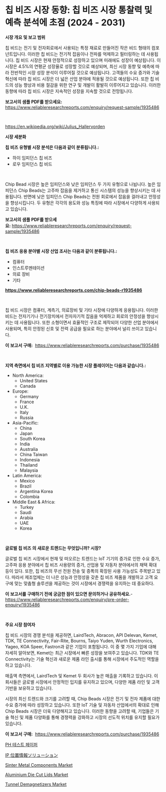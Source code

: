 <p><h1>칩 비즈 시장 동향: 칩 비즈 시장 통찰력 및 예측 분석에 초점 (2024 - 2031)</h1></p><p><strong>시장 개요 및 보고 범위</strong></p>
<p><p>칩 비드는 전기 및 전자회로에서 사용되는 특정 재료로 만들어진 작은 비드 형태의 컴포넌트입니다. 이러한 칩 비드는 전기적 잡음이나 전파를 억제하고 필터링하는 데 사용됩니다. 칩 비드 시장은 현재 안정적으로 성장하고 있으며 미래에도 성장이 예상됩니다. 이 시장은 4.5%의 연평균 성장율로 성장할 것으로 예상되며, 최신 시장 동향 및 예측에 따라 전반적인 시장 성장 분석이 이루어질 것으로 예상됩니다. 고객들의 수요 증가와 기술 혁신에 따라 칩 비드 시장은 더 넓은 산업 분야에 적용될 것으로 예상됩니다. 또한 칩 비드의 성능 향상과 비용 절감을 위한 연구 및 개발이 활발히 이루어지고 있습니다. 이러한 동향에 따라 칩 비드 시장은 지속적인 성장을 지속할 것으로 전망됩니다.</p></p>
<p><strong>보고서의 샘플 PDF를 받으세요:</strong> <a href="https://www.reliableresearchreports.com/enquiry/request-sample/1935486">https://www.reliableresearchreports.com/enquiry/request-sample/1935486</a></p>
<p>&nbsp;</p>
<p><a href="https://en.wikipedia.org/wiki/Julius_Hallervorden">https://en.wikipedia.org/wiki/Julius_Hallervorden</a></p>
<p><strong>시장 세분화</strong></p>
<p><strong>칩 비즈 유형별 시장 분석은 다음과 같이 분류됩니다.:</strong></p>
<p><ul><li>하이 임피던스 칩 비즈</li><li>로우 임피던스 칩 비드</li></ul></p>
<p>&nbsp;</p>
<p><p>Chip Bead 시장은 높은 임피던스와 낮은 임피던스 두 가지 유형으로 나뉩니다. 높은 임피던스 Chip Beads는 고주파 잡음을 제거하고 통신 시스템의 성능을 향상시키는 데 사용됩니다. 반면에 낮은 임피던스 Chip Beads는 전원 회로에서 잡음을 걸러내고 안정성을 향상시킵니다. 두 유형은 각각의 용도와 성능 특징에 따라 시장에서 다양하게 사용되고 있습니다.</p></p>
<p><strong>보고서의 샘플 PDF를 받으세요:</strong>&nbsp;<a href="https://www.reliableresearchreports.com/enquiry/request-sample/1935486">https://www.reliableresearchreports.com/enquiry/request-sample/1935486</a></p>
<p>&nbsp;</p>
<p><strong> 칩 비즈 응용 분야별 시장 산업 조사는 다음과 같이 분류됩니다.:</strong></p>
<p><ul><li>컴퓨터</li><li>인스트루멘테이션</li><li>의료 장비</li><li>기타</li></ul></p>
<p><strong><a href="https://www.reliableresearchreports.com/chip-beads-r1935486">https://www.reliableresearchreports.com/chip-beads-r1935486</a></strong></p>
<p>&nbsp;</p>
<p><p>칩 비드 시장은 컴퓨터, 계측기, 의료장비 및 기타 시장에 다양하게 응용됩니다. 이러한 비드는 전자기기나 전기장치에서 전자자기적 잡음을 억제하고 회로의 안정성을 향상시키는 데 사용됩니다. 또한 소형이면서 효율적인 구조로 제작되어 다양한 산업 분야에서 사용되며, 특히 안정된 신호 및 전력 공급을 필요로 하는 분야에서 널리 쓰이고 있습니다.</p></p>
<p><strong>이 보고서 구매:</strong>&nbsp; <a href="https://www.reliableresearchreports.com/purchase/1935486">https://www.reliableresearchreports.com/purchase/1935486</a></p>
<p>&nbsp;</p>
<p><strong>지역 측면에서 칩 비즈 지역별로 이용 가능한 시장 플레이어는 다음과 같습니다.:</strong></p>
<p><ul>
    <li>
        North America:
        <ul>
            <li>United States</li>
            <li>Canada</li>
        </ul>
    </li>
    <li>
        Europe:
        <ul>
            <li>Germany</li>
            <li>France</li>
            <li>U.K.</li>
            <li>Italy</li>
            <li>Russia</li>
        </ul>
    </li>
    <li>
        Asia-Pacific:
        <ul>
            <li>China</li>
            <li>Japan</li>
            <li>South Korea</li>
            <li>India</li>
            <li>Australia</li>
            <li>China Taiwan</li>
            <li>Indonesia</li>
            <li>Thailand</li>
            <li>Malaysia</li>
        </ul>
    </li>
    <li>
        Latin America:
        <ul>
            <li>Mexico</li>
            <li>Brazil</li>
            <li>Argentina Korea</li>
            <li>Colombia</li>
        </ul>
    </li>
    <li>
        Middle East & Africa:
        <ul>
            <li>Turkey</li>
            <li>Saudi</li>
            <li>Arabia</li>
            <li>UAE</li>
            <li>Korea</li>
        </ul>
    </li>
    </ul></p>
<p>&nbsp;</p>
<p><strong>글로벌 칩 비즈 의 새로운 트렌드는 무엇입니까? 시장?</strong></p>
<p><p>글로벌 칩 비즈 시장에서 현재 및 떠오르는 트렌드는 IoT 기기의 증가로 인한 수요 증가, 고주파 응용 분야에서 칩 비즈 사용량의 증가, 산업용 및 자동차 분야에서의 채택 확대 등이 있다. 또한, 칩 비즈의 무선 전원 전송 및 증폭의 확장된 사용 가능성도 주목받고 있다. 따라서 제조업체는 더 나은 성능과 안정성을 갖춘 칩 비즈 제품을 개발하고 고객 요구에 맞는 맞춤형 솔루션을 제공하는 것이 시장에서 경쟁력을 유지하는 데 중요하다.</p></p>
<p><strong>이 보고서를 구매하기 전에 궁금한 점이 있으면 문의하거나 공유하세요.</strong>- <a href="https://www.reliableresearchreports.com/enquiry/pre-order-enquiry/1935486">https://www.reliableresearchreports.com/enquiry/pre-order-enquiry/1935486</a></p>
<p>&nbsp;</p>
<p><strong>주요 시장 참여자</strong></p>
<p><p>칩 비드 시장의 경쟁 분석을 제공하면, LairdTech, Abracon, API Delevan, Kemet, TDK, TE Connectivity, Fair-Rite, Bourns, Taiyo Yuden, Wurth Electronics, Yageo, KOA Speer, Fastron과 같은 기업이 포함됩니다. 이 중 몇 가지 기업에 대해 자세히 알아보면, Kemet는 최근 시장에서 빠른 성장을 보여주고 있습니다. TDK와 TE Connectivity는 기술 혁신과 새로운 제품 라인 출시를 통해 시장에서 주도적인 역할을 하고 있습니다. </p><p>매출액 측면에서, LairdTech 및 Kemet 두 회사가 높은 매출을 기록하고 있습니다. 이 회사들은 글로벌 시장에서 안정적인 입지를 유지하고 있으며, 다양한 제품 라인 및 고객 기반을 보유하고 있습니다. </p><p>시장의 최신 트렌드와 크기를 고려할 때, Chip Beads 시장은 전기 및 전자 제품에 대한 수요 증가에 따라 성장하고 있습니다. 또한 IoT 기술 및 자동차 산업에서의 확대로 인해 Chip Beads 시장은 더욱 다양해지고 있습니다. 이러한 동향을 고려할 때, 기업들은 기술 혁신 및 제품 다양화를 통해 경쟁력을 강화하고 시장의 선도적 위치를 유지할 필요가 있습니다.</p></p>
<p><strong>이 보고서 구매:</strong>&nbsp;&nbsp;<a href="https://www.reliableresearchreports.com/purchase/1935486">https://www.reliableresearchreports.com/purchase/1935486</a></p>
<p><p><a href="https://github.com/shampaakter36/Market-Research-Report-List-2/blob/main/424317757702.md">PH 테스트 페이퍼</a></p><p><a href="https://github.com/TerrellConn/Market-Research-Report-List-2/blob/main/723554045445.md">IP 位置情報ソリューション</a></p><p><a href="https://medium.com/@luke.wilson7856/sinter-metal-components-market-investigation-industry-evolution-and-forecast-till-2031-230bca4eef4d">Sinter Metal Components Market</a></p><p><a href="https://medium.com/@luke.bailey5468/insights-into-the-aluminium-die-cut-lids-market-market-players-market-size-geographical-regions-80cf515f6e82">Aluminium Die Cut Lids Market</a></p><p><a href="https://github.com/widyafarer/Market-Research-Report-List-1/blob/main/tunnel-demagnetizers-market.md">Tunnel Demagnetizers Market</a></p></p>